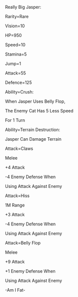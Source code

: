 Really Big Jasper:

Rarity=Rare

Vision=10

HP=950

Speed=10

Stamina=5

Jump=1

Attack=55

Defence=125

Ability=Crush:

When Jasper Uses Belly Flop,

The Enemy Cat Has 5 Less Speed

For 1 Turn

Ability=Terrain Destruction:

Jasper Can Damage Terrain

Attack=Claws

Melee

+4 Attack

-4 Enemy Defense When  

Using Attack Against Enemy

Attack=Hiss

1M Range

+3 Attack

-4 Enemy Defense When

Using Attack Against Enemy

Attack=Belly Flop

Melee

+9 Attack

+1 Enemy Defense When 

Using Attack Against Enemy

-Am I Fat-
